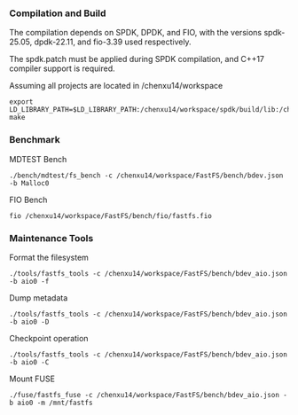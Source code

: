 ### Compilation and Build
The compilation depends on SPDK, DPDK, and FIO, with the versions spdk-25.05, dpdk-22.11, and fio-3.39 used respectively. 

The spdk.patch must be applied during SPDK compilation, and C++17 compiler support is required.

Assuming all projects are located in /chenxu14/workspace

    export LD_LIBRARY_PATH=$LD_LIBRARY_PATH:/chenxu14/workspace/spdk/build/lib:/chenxu14/workspace/spdk/dpdk/build/lib
    make

### Benchmark
MDTEST Bench

    ./bench/mdtest/fs_bench -c /chenxu14/workspace/FastFS/bench/bdev.json -b Malloc0

FIO Bench

    fio /chenxu14/workspace/FastFS/bench/fio/fastfs.fio

### Maintenance Tools
Format the filesystem

    ./tools/fastfs_tools -c /chenxu14/workspace/FastFS/bench/bdev_aio.json -b aio0 -f

Dump metadata

    ./tools/fastfs_tools -c /chenxu14/workspace/FastFS/bench/bdev_aio.json -b aio0 -D

Checkpoint operation

    ./tools/fastfs_tools -c /chenxu14/workspace/FastFS/bench/bdev_aio.json -b aio0 -C

Mount FUSE

    ./fuse/fastfs_fuse -c /chenxu14/workspace/FastFS/bench/bdev_aio.json -b aio0 -m /mnt/fastfs
